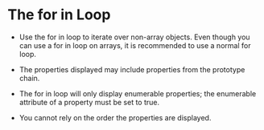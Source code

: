 # The for in Loop

- Use the for in loop to iterate over non-array objects. Even though you can use a for in loop on arrays, it is recommended to use a normal for loop.

- The properties displayed may include properties from the prototype chain.

- The for in loop will only display enumerable properties;
  the enumerable attribute of a property must be set to true.

- You cannot rely on the order the properties are displayed.
